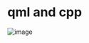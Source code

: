 # qml and cpp
![image](https://github.com/user-attachments/assets/cc23cf96-eac0-4e62-ac32-73ca9a4a7f45)
